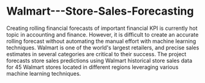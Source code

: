 # Walmart---Store-Sales-Forecasting
Creating rolling financial forecasts of important financial KPI is currently hot topic in accounting  and finance. However, it is difficult to create an accurate rolling forecast without automating the  manual effort with machine learning techniques. Walmart is one of the world's largest retailers,  and precise sales estimates in several categories are critical to their success. The project forecasts  store sales predictions using Walmart historical store sales data for 45 Walmart stores located in  different regions leveraging various machine learning techniques.
